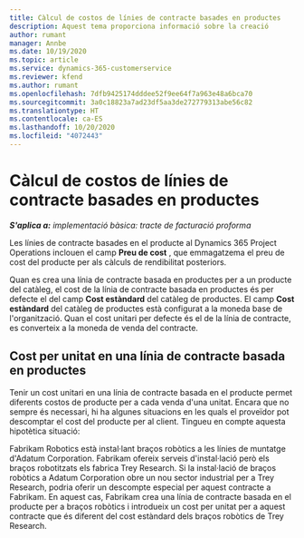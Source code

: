 ```yaml
---
title: Càlcul de costos de línies de contracte basades en productes
description: Aquest tema proporciona informació sobre la creació
author: rumant
manager: Annbe
ms.date: 10/19/2020
ms.topic: article
ms.service: dynamics-365-customerservice
ms.reviewer: kfend
ms.author: rumant
ms.openlocfilehash: 7dfb9425174dddee52f9ee64f7a963e48a6bca70
ms.sourcegitcommit: 3a0c18823a7ad23df5aa3de272779313abe56c82
ms.translationtype: HT
ms.contentlocale: ca-ES
ms.lasthandoff: 10/20/2020
ms.locfileid: "4072443"
---
```

# <a name="costing-product-based-contract-lines"></a>Càlcul de costos de línies de contracte basades en productes

_**S'aplica a:** implementació bàsica: tracte de facturació proforma_


Les línies de contracte basades en el producte al Dynamics 365 Project Operations inclouen el camp **Preu de cost** , que emmagatzema el preu de cost del producte per als càlculs de rendibilitat posteriors.

Quan es crea una línia de contracte basada en productes per a un producte del catàleg, el cost de la línia de contracte basada en productes és per defecte el del camp **Cost estàndard** del catàleg de productes. El camp **Cost estàndard** del catàleg de productes està configurat a la moneda base de l'organització. Quan el cost unitari per defecte és el de la línia de contracte, es converteix a la moneda de venda del contracte.

## <a name="unit-cost-on-a-product-based-contract-line"></a>Cost per unitat en una línia de contracte basada en productes

Tenir un cost unitari en una línia de contracte basada en el producte permet diferents costos de producte per a cada venda d'una unitat. Encara que no sempre és necessari, hi ha algunes situacions en les quals el proveïdor pot descomptar el cost del producte per al client. Tingueu en compte aquesta hipotètica situació:

Fabrikam Robotics està instal·lant braços robòtics a les línies de muntatge d'Adatum Corporation. Fabrikam ofereix serveis d'instal·lació però els braços robotitzats els fabrica Trey Research. Si la instal·lació de braços robòtics a Adatum Corporation obre un nou sector industrial per a Trey Research, podria oferir un descompte especial per aquest contracte a Fabrikam. En aquest cas, Fabrikam crea una línia de contracte basada en el producte per a braços robòtics i introdueix un cost per unitat per a aquest contracte que és diferent del cost estàndard dels braços robòtics de Trey Research.
